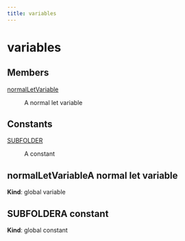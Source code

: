 ```yaml
---
title: variables
---
```


# variables

## Members

<dl>
<dt><a href="#normalLetVariable">normalLetVariable</a></dt>
<dd><p>A normal let variable</p>
</dd>
</dl>

## Constants

<dl>
<dt><a href="#SUBFOLDER">SUBFOLDER</a></dt>
<dd><p>A constant</p>
</dd>
</dl>

<a name="normalLetVariable"></a>

## normalLetVariableA normal let variable

**Kind**: global variable  
<a name="SUBFOLDER"></a>

## SUBFOLDERA constant

**Kind**: global constant  
